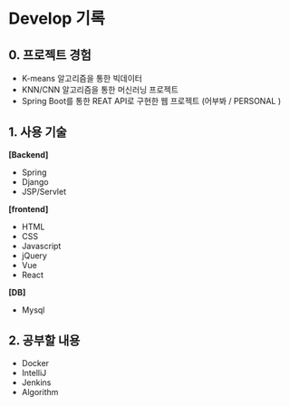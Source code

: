 # Develop 기록

## 0. 프로젝트 경험
* K-means 알고리즘을 통한 빅데이터 
* KNN/CNN 알고리즘을 통한 머신러닝 프로젝트
* Spring Boot를 통한 REAT API로 구현한 웹 프로젝트
(어부봐 / PERSONAL )

## 1. 사용 기술

**[Backend]**
* Spring
* Django
* JSP/Servlet

**[frontend]**
* HTML
* CSS
* Javascript
* jQuery
* Vue
* React

**[DB]**
* Mysql

## 2. 공부할 내용
* Docker
* IntelliJ
* Jenkins
* Algorithm
